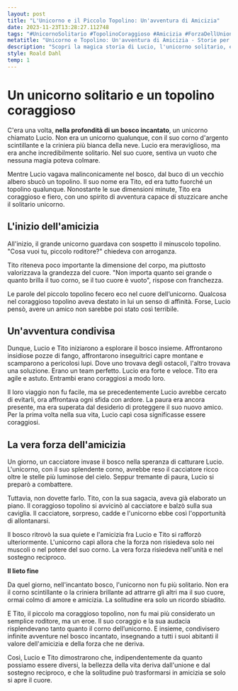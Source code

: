 ```yaml
---
layout: post
title: "L'Unicorno e il Piccolo Topolino: Un'avventura di Amicizia"
date: 2023-11-23T13:28:27.112748
tags: "#UnicornoSolitario #TopolinoCoraggioso #Amicizia #ForzaDellUnione"
metatitle: "Unicorno e Topolino: Un'avventura di Amicizia - Storie per Bambini Educativi e Divertenti"
description: "Scopri la magica storia di Lucio, l'unicorno solitario, e Tito, il coraggioso topolino. Un'avventura nel profondo di un bosco incantato che insegna il valore dell'amicizia e della forza reciproca. Un racconto per bambini che celebra la diversità e l'importanza di aprire il cuore."
style: Roald Dahl
temp: 1
---
```

# Un unicorno solitario e un topolino coraggioso

C'era una volta, **nella profondità di un bosco incantato**, un unicorno chiamato Lucio. Non era un unicorno qualunque, con il suo corno d'argento scintillante e la criniera più bianca della neve. Lucio era meraviglioso, ma era anche incredibilmente solitario. Nel suo cuore, sentiva un vuoto che nessuna magia poteva colmare.

Mentre Lucio vagava malinconicamente nel bosco, dal buco di un vecchio albero sbucò un topolino. Il suo nome era Tito, ed era tutto fuorché un topolino qualunque. Nonostante le sue dimensioni minute, Tito era coraggioso e fiero, con uno spirito di avventura capace di stuzzicare anche il solitario unicorno.

## L'inizio dell'amicizia

All'inizio, il grande unicorno guardava con sospetto il minuscolo topolino. "Cosa vuoi tu, piccolo roditore?" chiedeva con arroganza.

Tito riteneva poco importante la dimensione del corpo, ma piuttosto valorizzava la grandezza del cuore. "Non importa quanto sei grande o quanto brilla il tuo corno, se il tuo cuore è vuoto", rispose con franchezza.

Le parole del piccolo topolino fecero eco nel cuore dell’unicorno. Qualcosa nel coraggioso topolino aveva destato in lui un senso di affinità. Forse, Lucio pensò, avere un amico non sarebbe poi stato così terribile.

## Un'avventura condivisa

Dunque, Lucio e Tito iniziarono a esplorare il bosco insieme. Affrontarono insidiose pozze di fango, affrontarono inseguitrici capre montane e scamparono a pericolosi lupi. Dove uno trovava degli ostacoli, l'altro trovava una soluzione. Erano un team perfetto. Lucio era forte e veloce. Tito era agile e astuto. Entrambi erano coraggiosi a modo loro.

Il loro viaggio non fu facile, ma se precedentemente Lucio avrebbe cercato di evitarli, ora affrontava ogni sfida con ardore. La paura era ancora presente, ma era superata dal desiderio di proteggere il suo nuovo amico. Per la prima volta nella sua vita, Lucio capì cosa significasse essere coraggiosi.

## La vera forza dell'amicizia 

Un giorno, un cacciatore invase il bosco nella speranza di catturare Lucio. L'unicorno, con il suo splendente corno, avrebbe reso il cacciatore ricco oltre le stelle più luminose del cielo. Seppur tremante di paura, Lucio si preparò a combattere.

Tuttavia, non dovette farlo. Tito, con la sua sagacia, aveva già elaborato un piano. Il coraggioso topolino si avvicinò al cacciatore e balzò sulla sua caviglia. Il cacciatore, sorpreso, cadde e l'unicorno ebbe così l'opportunità di allontanarsi.

Il bosco ritrovò la sua quiete e l'amicizia fra Lucio e Tito si rafforzò ulteriormente. L'unicorno capì allora che la forza non risiedeva solo nei muscoli o nel potere del suo corno. La vera forza risiedeva nell'unità e nel sostegno reciproco.

**Il lieto fine**

Da quel giorno, nell'incantato bosco, l'unicorno non fu più solitario. Non era il corno scintillante o la criniera brillante ad attrarre gli altri ma il suo cuore, ormai colmo di amore e amicizia. La solitudine era solo un ricordo sbiadito.

E Tito, il piccolo ma coraggioso topolino, non fu mai più considerato un semplice roditore, ma un eroe. Il suo coraggio e la sua audacia risplendevano tanto quanto il corno dell’unicorno. E insieme, condivisero infinite avventure nel bosco incantato, insegnando a tutti i suoi abitanti il valore dell'amicizia e della forza che ne deriva.

Così, Lucio e Tito dimostrarono che, indipendentemente da quanto possiamo essere diversi, la bellezza della vita deriva dall'unione e dal sostegno reciproco, e che la solitudine può trasformarsi in amicizia se solo si apre il cuore.

        